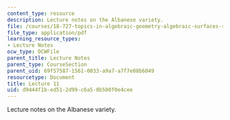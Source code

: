 ```yaml
---
content_type: resource
description: Lecture notes on the Albanese variety.
file: /courses/18-727-topics-in-algebraic-geometry-algebraic-surfaces-spring-2008/d9444f1bed512d99c6a50b500f0e4cee_lect11.pdf
file_type: application/pdf
learning_resource_types:
- Lecture Notes
ocw_type: OCWFile
parent_title: Lecture Notes
parent_type: CourseSection
parent_uid: 69f57587-1561-0033-a9a7-a7f7e08b6049
resourcetype: Document
title: Lecture 11
uid: d9444f1b-ed51-2d99-c6a5-0b500f0e4cee
---
```

Lecture notes on the Albanese variety.

